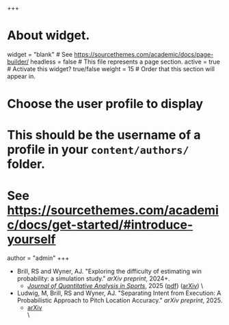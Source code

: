 +++
# About widget.
widget = "blank"  # See https://sourcethemes.com/academic/docs/page-builder/
headless = false  # This file represents a page section.
active = true  # Activate this widget? true/false
weight = 15  # Order that this section will appear in.

# Choose the user profile to display
# This should be the username of a profile in your `content/authors/` folder.
# See https://sourcethemes.com/academic/docs/get-started/#introduce-yourself
author = "admin"
+++

<!---
## Selected working Papers
--->

* Brill, RS and Wyner, AJ. "Exploring the difficulty of estimating win probability: a simulation study." _arXiv preprint_, 2024+.
    * [_Journal of Quantitative Analysis in Sports_](), 2025 ([pdf]()) ([arXiv](ttps://arxiv.org/abs/2406.16171)) 
\
* Ludwig, M, Brill, RS and Wyner, AJ. "Separating Intent from Execution: A Probabilistic Approach to Pitch Location Accuracy." _arXiv preprint_, 2025.
    * [arXiv](https://arxiv.org/abs/2508.19184)      
\

<!---
* Brill, RS, Wyner, AJ, and Barnett, IJ. "Entropy-based strategies for multi-bracket pools." _Entropy_, 2024.
    * [Entropy](https://www.mdpi.com/1099-4300/26/8/615)      
    * [arXiv](https://arxiv.org/abs/2308.14339)      
\
* Brill, RS and Wyner, AJ. "Exploring the difficulty of estimating win probability: a simulation study." _arXiv preprint_, 2024+.
    * [arXiv](https://arxiv.org/abs/2406.16171)      
\
* Brill, RS, Yee, R, Deshpande, SK, Wyner, AJ. "Moving from Machine Learning to Statistics: the case of Expected Points in American football."" _arXiv preprint_, 2024+.
    * [arXiv](https://arxiv.org/abs/2409.04889)      
\
--->







